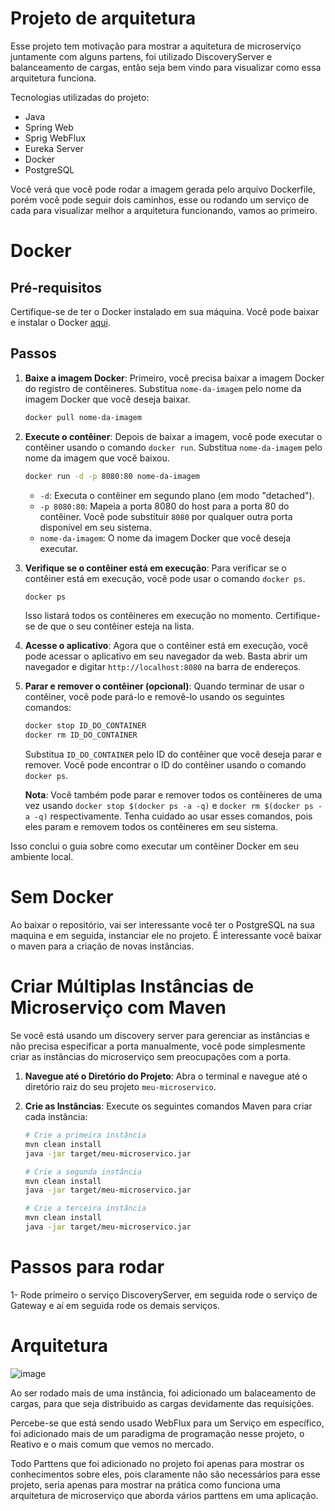 # Projeto de arquitetura

Esse projeto tem motivação para mostrar a aquitetura de microserviço juntamente com alguns partens, foi utilizado DiscoveryServer e balanceamento de cargas, então seja bem vindo para visualizar como essa arquitetura funciona.

Tecnologias utilizadas do projeto:

- Java
- Spring Web
- Sprig WebFlux
- Eureka Server
- Docker
- PostgreSQL

Você verá que você pode rodar a imagem gerada pelo arquivo Dockerfile, porém você pode seguir dois caminhos, esse ou rodando um serviço de cada para visualizar melhor a arquitetura funcionando, vamos ao primeiro.

# Docker

## Pré-requisitos

Certifique-se de ter o Docker instalado em sua máquina. Você pode baixar e instalar o Docker [aqui](https://www.docker.com/get-started).

## Passos

1. **Baixe a imagem Docker**: Primeiro, você precisa baixar a imagem Docker do registro de contêineres. Substitua `nome-da-imagem` pelo nome da imagem Docker que você deseja baixar.

   ```bash
   docker pull nome-da-imagem
   ```

2. **Execute o contêiner**: Depois de baixar a imagem, você pode executar o contêiner usando o comando `docker run`. Substitua `nome-da-imagem` pelo nome da imagem que você baixou.

   ```bash
   docker run -d -p 8080:80 nome-da-imagem
   ```

   - `-d`: Executa o contêiner em segundo plano (em modo "detached").
   - `-p 8080:80`: Mapeia a porta 8080 do host para a porta 80 do contêiner. Você pode substituir `8080` por qualquer outra porta disponível em seu sistema.
   - `nome-da-imagem`: O nome da imagem Docker que você deseja executar.

3. **Verifique se o contêiner está em execução**: Para verificar se o contêiner está em execução, você pode usar o comando `docker ps`.

   ```bash
   docker ps
   ```

   Isso listará todos os contêineres em execução no momento. Certifique-se de que o seu contêiner esteja na lista.

4. **Acesse o aplicativo**: Agora que o contêiner está em execução, você pode acessar o aplicativo em seu navegador da web. Basta abrir um navegador e digitar `http://localhost:8080` na barra de endereços.

5. **Parar e remover o contêiner (opcional)**: Quando terminar de usar o contêiner, você pode pará-lo e removê-lo usando os seguintes comandos:

   ```bash
   docker stop ID_DO_CONTAINER
   docker rm ID_DO_CONTAINER
   ```

   Substitua `ID_DO_CONTAINER` pelo ID do contêiner que você deseja parar e remover. Você pode encontrar o ID do contêiner usando o comando `docker ps`.
   
   **Nota**: Você também pode parar e remover todos os contêineres de uma vez usando `docker stop $(docker ps -a -q)` e `docker rm $(docker ps -a -q)` respectivamente. Tenha cuidado ao usar esses comandos, pois eles param e removem todos os contêineres em seu sistema.

Isso conclui o guia sobre como executar um contêiner Docker em seu ambiente local.

# Sem Docker

Ao baixar o repositório, vai ser interessante você ter o PostgreSQL na sua maquina e em seguida, instanciar ele no projeto.
É interessante você baixar o maven para a criação de novas instâncias.

# Criar Múltiplas Instâncias de Microserviço com Maven

Se você está usando um discovery server para gerenciar as instâncias e não precisa especificar a porta manualmente, você pode simplesmente criar as instâncias do microserviço sem preocupações com a porta.

1. **Navegue até o Diretório do Projeto**: Abra o terminal e navegue até o diretório raiz do seu projeto `meu-microservico`.

2. **Crie as Instâncias**: Execute os seguintes comandos Maven para criar cada instância:

   ```bash
   # Crie a primeira instância
   mvn clean install
   java -jar target/meu-microservico.jar

   # Crie a segunda instância
   mvn clean install
   java -jar target/meu-microservico.jar

   # Crie a terceira instância
   mvn clean install
   java -jar target/meu-microservico.jar

# Passos para rodar

1- Rode primeiro o serviço DiscoveryServer, em seguida rode o serviço de Gateway e aí em seguida rode os demais serviços.

# Arquitetura 

![image](https://github.com/MarlonJerold/arquiteturamicroservice/assets/63025001/4ad458cd-7345-437b-bd6e-eb8f7cc287c8)

Ao ser rodado mais de uma instância, foi adicionado um balaceamento de cargas, para que seja distribuido as cargas devidamente das requisições.

Percebe-se que está sendo usado WebFlux para um Serviço em específico, foi adicionado mais de um paradigma de programação nesse projeto, o Reativo e o mais comum que vemos no mercado.

Todo Parttens que foi adicionado no projeto foi apenas para mostrar os conhecimentos sobre eles, pois claramente não são necessários para esse projeto, seria apenas para mostrar na prática como funciona uma arquitetura de microserviço que aborda vários parttens em uma aplicação.
  
